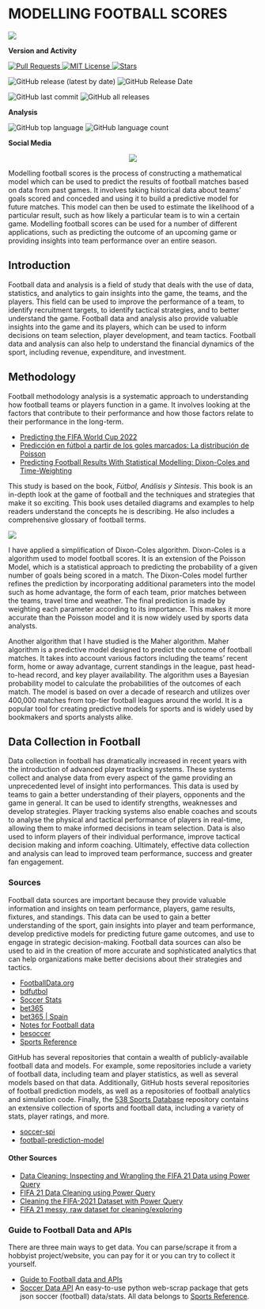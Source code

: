 
# MODELLING FOOTBALL SCORES

![](https://repository-images.githubusercontent.com/598706236/853dd87f-7c7d-4569-b8b3-8e786f167608)

**Version and Activity**

<p align="left">
  <a href="https://github.com/imarranz/modelling-football-scores/pulls">
    <img src="https://img.shields.io/badge/PRs-welcome-brightgreen.svg?longCache=true" alt="Pull Requests">
  </a>
  <a href="LICENSE.md">
    <img src="https://img.shields.io/badge/License-MIT-red.svg?longCache=true" alt="MIT License">
  </a>
   <a href="https://github.com/imarranz/modelling-football-scores"><img src="https://img.shields.io/github/stars/imarranz/modelling-football-scores" alt="Stars"/></a>
  </a>
</p>


![GitHub release (latest by date)](https://img.shields.io/github/v/release/imarranz/modelling-football-scores)
![GitHub Release Date](https://img.shields.io/github/release-date/imarranz/modelling-football-scores)

![GitHub last commit](https://img.shields.io/github/last-commit/imarranz/modelling-football-scores)
![GitHub all releases](https://img.shields.io/github/downloads/imarranz/modelling-football-scores/total)<br>

**Analysis**

![GitHub top language](https://img.shields.io/github/languages/top/imarranz/modelling-football-scores)
![GitHub language count](https://img.shields.io/github/languages/count/imarranz/modelling-football-scores)<br>

**Social Media**

<p align="center">
  <a href="https://twitter.com/imarranz" target="_blank">
    <img src="https://img.shields.io/twitter/follow/imarranz.svg?logo=twitter">
  </a>
</p>


Modelling football scores is the process of constructing a mathematical model which can be used to predict the results of football matches based on data from past games. It involves taking historical data about teams’ goals scored and conceded and using it to build a predictive model for future matches. This model can then be used to estimate the likelihood of a particular result, such as how likely a particular team is to win a certain game. Modelling football scores can be used for a number of different applications, such as predicting the outcome of an upcoming game or providing insights into team performance over an entire season.

## Introduction

Football data and analysis is a field of study that deals with the use of data, statistics, and analytics to gain insights into the game, the teams, and the players. This field can be used to improve the performance of a team, to identify recruitment targets, to identify tactical strategies, and to better understand the game. Football data and analysis also provide valuable insights into the game and its players, which can be used to inform decisions on team selection, player development, and team tactics. Football data and analysis can also help to understand the financial dynamics of the sport, including revenue, expenditure, and investment.

## Methodology

Football methodology analysis is a systematic approach to understanding how football teams or players function in a game. It involves looking at the factors that contribute to their performance and how those factors relate to their performance in the long-term.

  * [Predicting the FIFA World Cup 2022](https://towardsdatascience.com/predicting-the-fifa-world-cup-2022-with-a-simple-model-using-python-6b34bdd4f2a5)  
  * [Predicción en fútbol a partir de los goles marcados: La distribución de Poisson](https://vencex.com/2018/01/01/prediccion-en-futbol-a-partir-de-los-goles-marcados-la-distribucion-de-poisson-i/)
  * [Predicting Football Results With Statistical Modelling: Dixon-Coles and Time-Weighting](https://dashee87.github.io/football/python/predicting-football-results-with-statistical-modelling-dixon-coles-and-time-weighting/)
  
This study is based on the book, _Fútbol, Análisis y Síntesis_. This book is an in-depth look at the game of football and the techniques and strategies that make it so exciting. This book uses detailed diagrams and examples to help readers understand the concepts he is describing. He also includes a comprehensive glossary of football terms.

![](./images/futbol_analisis_y_sintesis_cover.png)

I have applied a simplification of Dixon-Coles algorithm. Dixon-Coles is a algorithm used to model football scores. It is an extension of the Poisson Model, which is a statistical approach to predicting the probability of a given number of goals being scored in a match. The Dixon-Coles model further refines the prediction by incorporating additional parameters into the model such as home advantage, the form of each team, prior matches between the teams, travel time and weather. The final prediction is made by weighting each parameter according to its importance. This makes it more accurate than the Poisson model and it is now widely used by sports data analysts.

Another algorithm that I have studied is the Maher algorithm. Maher algorithm is a predictive model designed to predict the outcome of football matches. It takes into account various factors including the teams’ recent form, home or away advantage, current standings in the league, past head-to-head record, and key player availability. The algorithm uses a Bayesian probability model to calculate the probabilities of the outcomes of each match. The model is based on over a decade of research and utilizes over 400,000 matches from top-tier football leagues around the world. It is a popular tool for creating predictive models for sports and is widely used by bookmakers and sports analysts alike.

## Data Collection in Football

Data collection in football has dramatically increased in recent years with the introduction of advanced player tracking systems. These systems collect and analyse data from every aspect of the game providing an unprecedented level of insight into performances. This data is used by teams to gain a better understanding of their players, opponents and the game in general. It can be used to identify strengths, weaknesses and develop strategies. Player tracking systems also enable coaches and scouts to analyse the physical and tactical performance of players in real-time, allowing them to make informed decisions in team selection. Data is also used to inform players of their individual performance, improve tactical decision making and inform coaching. Ultimately, effective data collection and analysis can lead to improved team performance, success and greater fan engagement.

### Sources

Football data sources are important because they provide valuable information and insights on team performance, players, game results, fixtures, and standings. This data can be used to gain a better understanding of the sport, gain insights into player and team performance, develop predictive models for predicting future game outcomes, and use to engage in strategic decision-making. Football data sources can also be used to aid in the creation of more accurate and sophisticated analytics that can help organizations make better decisions about their strategies and tactics.

  * [FootballData.org](https://www.football-data.org/)
  * [bdfutbol](https://www.bdfutbol.com/es/index.html)    
  * [Soccer Stats](https://www.soccerstats.com)
  * [bet365](https://www.football-data.co.uk/)  
  * [bet365 | Spain](https://www.football-data.co.uk/spainm.php)  
  * [Notes for Football data](https://www.football-data.co.uk/notes.txt)
  * [besoccer](https://es.besoccer.com/)  
  * [Sports Reference](https://www.sports-reference.com/)
  
GitHub has several repositories that contain a wealth of publicly-available football data and models. For example, some repositories include a variety of football data, including team and player statistics, as well as several models based on that data. Additionally, GitHub hosts several repositories of football prediction models, as well as a repositories of football analytics and simulation code. Finally, the [538 Sports Database](https://data.fivethirtyeight.com/) repository contains an extensive collection of sports and football data, including a variety of stats, player ratings, and more.  
  
  * [soccer-spi](https://github.com/fivethirtyeight/data/tree/master/soccer-spi)  
  * [football-prediction-model](https://github.com/pawelp0499/football-prediction-model)  

#### Other Sources

  * [Data Cleaning: Inspecting and Wrangling the FIFA 21 Data using Power Query](https://medium.com/microsoft-power-bi/data-cleaning-inspecting-and-wrangling-the-fifa-21-data-20cad3195595)
  * [FIFA 21 Data Cleaning using Power Query](https://medium.com/@elobuikechinaza1/fifa-2021-data-cleaning-using-power-query-814b60458d8a)
  * [Cleaning the FIFA-2021 Dataset with Power Query](https://medium.com/@omojuwa_oluwaseun/cleaning-the-fifa-2021-dataset-with-power-query-d83da602cddd)
  * [FIFA 21 messy, raw dataset for cleaning/exploring](https://www.kaggle.com/datasets/yagunnersya/fifa-21-messy-raw-dataset-for-cleaning-exploring)

### Guide to Football Data and APIs

There are three main ways to get data. You can parse/scrape it from a hobbyist project/website, you can pay for it or you can try to collect it yourself.

  * [Guide to Football data and APIs](https://www.jokecamp.com/blog/guide-to-football-and-soccer-data-and-apis/)
  * [Soccer Data API](https://github.com/reppon97/soccer-data-api) An easy-to-use python web-scrap package that gets json soccer (football) data/stats. All data belongs to [Sports Reference](https://www.sports-reference.com/).
